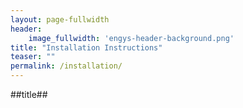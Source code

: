 ```yaml
---
layout: page-fullwidth
header:
    image_fullwidth: 'engys-header-background.png'
title: "Installation Instructions"
teaser: ""
permalink: /installation/
---
```


##title##

